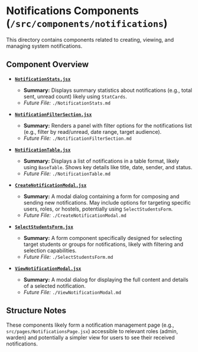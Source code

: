 # Notifications Components (`/src/components/notifications`)

This directory contains components related to creating, viewing, and managing system notifications.

## Component Overview

- **[`NotificationStats.jsx`](./NotificationStats.md)**

  - **Summary:** Displays summary statistics about notifications (e.g., total sent, unread count) likely using `StatCards`.
  - _Future File:_ `./NotificationStats.md`

- **[`NotificationFilterSection.jsx`](./NotificationFilterSection.md)**

  - **Summary:** Renders a panel with filter options for the notifications list (e.g., filter by read/unread, date range, target audience).
  - _Future File:_ `./NotificationFilterSection.md`

- **[`NotificationTable.jsx`](./NotificationTable.md)**

  - **Summary:** Displays a list of notifications in a table format, likely using `BaseTable`. Shows key details like title, date, sender, and status.
  - _Future File:_ `./NotificationTable.md`

- **[`CreateNotificationModal.jsx`](./CreateNotificationModal.md)**

  - **Summary:** A modal dialog containing a form for composing and sending new notifications. May include options for targeting specific users, roles, or hostels, potentially using `SelectStudentsForm`.
  - _Future File:_ `./CreateNotificationModal.md`

- **[`SelectStudentsForm.jsx`](./SelectStudentsForm.md)**

  - **Summary:** A form component specifically designed for selecting target students or groups for notifications, likely with filtering and selection capabilities.
  - _Future File:_ `./SelectStudentsForm.md`

- **[`ViewNotificationModal.jsx`](./ViewNotificationModal.md)**
  - **Summary:** A modal dialog for displaying the full content and details of a selected notification.
  - _Future File:_ `./ViewNotificationModal.md`

## Structure Notes

These components likely form a notification management page (e.g., `src/pages/NotificationsPage.jsx`) accessible to relevant roles (admin, warden) and potentially a simpler view for users to see their received notifications.
